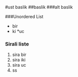 #ust baslik
##baslik
###alt baslik

###Unordered List
* bir
* ki
*uc

### Sirali liste
1. sira bir
2. sira iki
3. sira uc
4. ss
